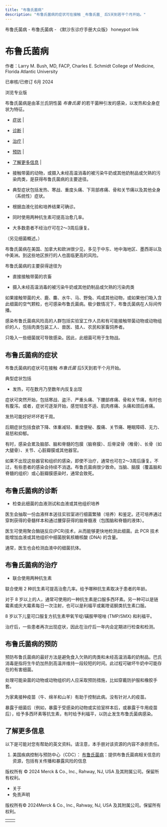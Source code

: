 ```yaml
---
title: "布鲁氏菌病"
description: "布鲁氏菌病的症状可在接触 _布鲁氏菌_ 后5天到若干个月开始。"
---
```


﻿布鲁氏菌病 \- 布鲁氏菌病 \- 《默沙东诊疗手册大众版》 honeypot link

# 布鲁氏菌病

作者：Larry M. Bush, MD, FACP, Charles E. Schmidt College of Medicine, Florida Atlantic
University

已审核/已修订 6月 2024

浏览专业版

布鲁氏菌病是由革兰氏阴性菌 _布鲁氏菌_ 的若干菌种引发的感染，以发热和全身症状为特征。

- [症状](#症状_v38705620_zh) \|
- [诊断](#诊断_v38705633_zh) \|
- [治疗](#治疗_v38705648_zh) \|
- [预防](#预防_v38705643_zh) \|
- [了解更多信息](#了解更多信息_v38705655_zh) \|

- 接触带菌的动物，或摄入未经高温消毒的被污染牛奶或其他奶制品或欠熟的污染肉类，是获得布鲁氏菌病的主要途径。

- 典型症状包括发热、寒战、重度头痛、下背部疼痛、骨和关节痛以及其他全身（系统性）症状。

- 根据血液化验和培养结果可确诊。

- 同时使用两种抗生素可提高治愈几率。

- 大多数患者不经治疗可在2〜3周后康复。


（另见细菌概述。）

布鲁氏菌病在美国、加拿大和欧洲很少见，多见于中东、地中海地区、墨西哥以及中美洲。到这些地区旅行的人也面临更高的风险。

布鲁氏菌病的主要获得途径为

- 直接接触带菌的农畜

- 摄入未经高温消毒的被污染牛奶或其他奶制品或欠熟的污染肉类


如果接触带菌的犬、鹿、麋、水牛、马、野兔、鸡或其他动物，或如果他们吸入含此细菌的空气颗粒，也可感染布鲁氏菌病。极少数情况下，布鲁氏菌病在人际间传播。

感染布鲁氏菌病风险高的人群包括实验室工作人员和有可能接触带菌动物或动物组织的人，包括肉类包装工人、兽医、猎人、农民和家畜饲养者。

只吸入一些细菌就可导致感染。因此，此细菌可用于生物战。

## 布鲁氏菌病的症状

布鲁氏菌病的症状可在接触 _布鲁氏菌_ 后5天到若干个月开始。

典型症状包括

- 发热，可在数月乃至数年内反复出现


症状可突然开始，包括寒战、盗汗、严重头痛、下腰部疼痛、骨和关节痛，有时也有腹泻。或者，症状可逐渐开始，感觉轻度不适、肌肉疼痛、头痛和颈后疼痛。

发热可能好好坏坏若干周。

后期症状包括食欲下降、体重减轻、重度便秘、腹痛、关节痛、睡眠障碍、无力、易怒和抑郁。

有时，感染会累及脑部、脑和脊髓的包膜（脑脊膜）、后脊梁骨（椎骨）、长骨（如大腿骨）、关节、心脏瓣膜或其他器官。

如果不出现这些器官和组织的感染，即使不治疗，通常也可在2〜3周后康复。不过，有些患者的感染会持续不消退。布鲁氏菌病很少致命。当脑、脑膜（覆盖脑和脊髓的组织）或心脏瓣膜感染时，通常会致死。

## 布鲁氏菌病的诊断

- 检查此细菌的血液测试和血液或其他组织培养


医生会抽取一份血液样本送往实验室进行细菌繁殖（培养）和鉴定。还可培养通过穿刺获得的骨髓样本和通过腰穿获得的脑脊髓液（包围脑和脊髓的液体）。

医生可使用聚合酶链反应(PCR)技术，从而能够更快地检测此细菌。此 PCR 技术能增加血液或其他组织中细菌脱氧核糖核酸 (DNA) 的含量。

通常，医生也会检测血液中的细菌抗体。

## 布鲁氏菌病的治疗

- 联合使用两种抗生素


联合使用 2 种抗生素可提高治愈几率。给予哪种抗生素取决于患者的年龄。

对于 8 岁以上的人，通常可使用的一种抗生素是口服多西环素。另一种可以是链霉素或庆大霉素每日一次注射，也可以是利福平或氟喹诺酮类抗生素口服。

8 岁以下儿童可口服复方抗生素甲氧苄啶/磺胺甲噁唑 (TMP/SMX) 和利福平。

治疗后，一些患者再次出现症状，因此在治疗后一年内会定期进行检查和检测。

## 布鲁氏菌病的预防

预防布鲁氏菌病的最好方法是避免食入欠熟的肉类和未经高温消毒的奶制品。巴氏消毒是指将生牛奶加热到高温并维持一段较短的时间。此过程可破坏牛奶中可能存在的有害细菌。

处理可能染菌的动物或动物组织的人应采取预防措施，比如穿戴防护服和橡胶手套。

为家禽接种疫苗（牛、绵羊和山羊）有助于控制此病。没有针对人的疫苗。

暴露于细菌后（例如，暴露于受感染的动物或实验室样本后，或暴露于牛用疫苗后），给予多西环素等抗生素，有时给予利福平，以防止发生布鲁氏菌病感染。

## 了解更多信息

以下是可能对您有帮助的英文资料。请注意，本手册对该资源的内容不承担责任。

1. 美国疾病控制与预防中心（CDC）： [布鲁氏菌病](http://www.cdc.gov/brucellosis/)：提供布鲁氏菌病相关信息的资源，包括有关传播和暴露风险的信息




版权所有 © 2024
Merck & Co., Inc., Rahway, NJ, USA 及其附属公司。保留所有权利。

- 关于
- 免责声明

版权所有© 2024Merck & Co., Inc., Rahway, NJ, USA 及其附属公司。保留所有权利。

|     |     |
| --- | --- |
|  |  |